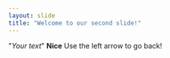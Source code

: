 ```yaml
---
layout: slide
title: "Welcome to our second slide!"
---
```

"*Your text*" **Nice**
Use the left arrow to go back!